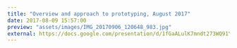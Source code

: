 ```yaml
---
title: "Overview and approach to prototyping, August 2017"
date: 2017-08-09 15:57:00
preview: "assets/images/IMG_20170906_120648_983.jpg"
external: https://docs.google.com/presentation/d/1fGaALulK7mndt273WQ91YH9HK3OrvnsptHQ2HVwSxCo/edit?usp=sharing
---
```

